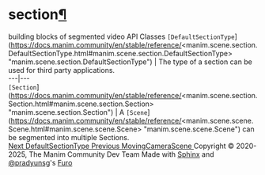 # section[¶](https://docs.manim.community/en/stable/reference/<#module-manim.scene.section> "Link to this heading")
building blocks of segmented video API
Classes
`[DefaultSectionType`](https://docs.manim.community/en/stable/reference/<manim.scene.section.DefaultSectionType.html#manim.scene.section.DefaultSectionType> "manim.scene.section.DefaultSectionType") | The type of a section can be used for third party applications.  
---|---  
`[Section`](https://docs.manim.community/en/stable/reference/<manim.scene.section.Section.html#manim.scene.section.Section> "manim.scene.section.Section") | A `[Scene`](https://docs.manim.community/en/stable/reference/<manim.scene.scene.Scene.html#manim.scene.scene.Scene> "manim.scene.scene.Scene") can be segmented into multiple Sections.  
[ Next DefaultSectionType ](https://docs.manim.community/en/stable/reference/<manim.scene.section.DefaultSectionType.html>) [ Previous MovingCameraScene ](https://docs.manim.community/en/stable/reference/<manim.scene.moving_camera_scene.MovingCameraScene.html>)
Copyright © 2020-2025, The Manim Community Dev Team 
Made with [Sphinx](https://docs.manim.community/en/stable/reference/<https:/www.sphinx-doc.org/>) and [@pradyunsg](https://docs.manim.community/en/stable/reference/<https:/pradyunsg.me>)'s [Furo](https://docs.manim.community/en/stable/reference/<https:/github.com/pradyunsg/furo>)
